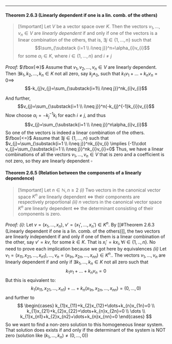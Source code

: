 
---
#### Theorem 2.6.3 (Linearly dependent if one is a lin. comb. of the others)
>[!important] Let $V$ be a vector space over $K$. Then the vectors $v_{1},\dots,v_{n}\in V$ are *linearly dependent* if and only if one of the vectors is a linear combination of the others, that is, $\exists j\in \{ 1,\dots,n \}$ such that 
>$$\sum_{\substack {i=1 \\ i\neq j}}^n=\alpha_{i}v_{i}$$
>for some $\alpha_{i}\in K$, where $i\in \{ 1,\dots,n \}$ and $i\neq j$



*Proof:*
$\fbox{=>}$ Assume that $v_{1},v_{2},\dots,v_{n}\in V$ are linearly dependent. 
Then $\exists k_{1},k_{2},\dots,k_{n}\in K$ not all zero, say $k_{j}\neq_{0}$, such that $k_{1}v_{1}+\dots+k_{n}v_{n}=0 \implies$
$$-k_{j}v_{j}=\sum_{\substack{i=1\\ i\neq j}}^nk_{i}v_{i}$$

 And further,
 $$v_{j}=\sum_{\substack{i=1 \\ i\neq j}}^n(-k_{j}^{-1}k_{i})v_{i}$$
 Now choose $\alpha_{i}=-k_{j}^{-1}k_{i}$ for each $i\neq j$, and thus 
 $$v_{j}=\sum_{\substack{i=1 \\ i\neq j}}^n\alpha_{i}v_{i}$$
 So one of the vectors is indeed a linear combination of the others.
 $\fbox{<=}$  Assume that $\exists j\in \{ 1,\dots,n \}$ such that $v_{j}=\sum_{\substack{i=1 \\ i\neq j}}^nk_{i}v_{i} \implies (-1)\cdot v_{j}+\sum_{\substack{i=1 \\ i\neq j}}^nk_{i}v_{i}=0$
 Thus, we have a linear combinations of all the vectors $v_{1},\dots,v_{n}\in V$ that is zero and a coefficient is not zero, so they are linearly dependent
$\square$

#### Theorem 2.6.5 (Relation between the components of a linearly dependence)
>[!important] Let $n\in \mathbb{N},n\geq 2$
>*(i)* Two vectors in the canonical vector space $K^n$ are linearly dependent $\iff$ their components are respectively proportional
>*(ii)* $n$ vectors in the canonical vector space $K^n$ are linearly dependent $\iff$ the determinant consisting of their components is zero.

*Proof:*
*(i)*: Let $v=(x_{1},\dots,x_{n}),\;v'=(x_{1}',\dots,x_{n}')\in K^n$. By [[#Theorem 2.6.3 (Linearly dependent if one is a lin. comb. of the others)]], the two vectors are linearly independent if and only if one of them is a linear combination of the other, say $v'=kv,$ for some $k\in K$.
That is $x_{i}'=kx_{i},\forall i\in \{ 1,..,n \}$. No need to prove each implication because we got here by equivalences
*(ii)* Let $v_{1}=(x_{11},x_{21},\dots,x_{n1}),\dots,v_{n}=(x_{1n},x_{2n},\dots,x_{nn})\in K^n$..
The vectors $v_{1},\dots,v_{n}$ are linearly dependent if and only if $\exists k_{1},\dots,k_{n}\in K$ not all zero such that
$$k_{1}v_{1}+\dots+k_{n}v_{n}=0$$
But this is equivalent to:
$$k_{1}(x_{11},x_{21},\dots,x_{n1})+\dots+k_{n}(x_{1n},x_{2n},\dots,x_{nn})=(0,\dots,0)$$
and further to
$$
\begin{cases}
k_{1}x_{11}+k_{2}x_{12}+\dots+k_{n}x_{1n}=0 \\
k_{1}x_{21}+k_{2}x_{22}+\dots+k_{n}x_{2n}=0 \\
\dots \\
k_{1}x_{n1}+k_{2}x_{n2}+\dots+k_{n}x_{nn}=0
\end{cases}
$$
So we want to find a non-zero solution to this homogeneous linear system. That solution does exists if and only if the determinant of the system is NOT zero (solution like ($k_{1},\dots,k_{n}$)$\neq(0,\dots,0)$) 
 


